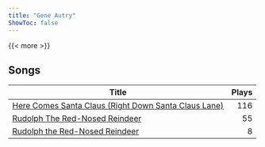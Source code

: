 ```yaml
---
title: "Gene Autry"
ShowToc: false
---
```


{{< more >}}

## Songs
Title | Plays 
----- | -----: 
[Here Comes Santa Claus (Right Down Santa Claus Lane)](/songs/here-comes-santa-claus-right-down-santa-claus-lane) | 116
[Rudolph The Red-Nosed Reindeer](/songs/rudolph-the-red-nosed-reindeer) | 55
[Rudolph the Red-Nosed Reindeer](/songs/rudolph-the-red-nosed-reindeer) | 8

